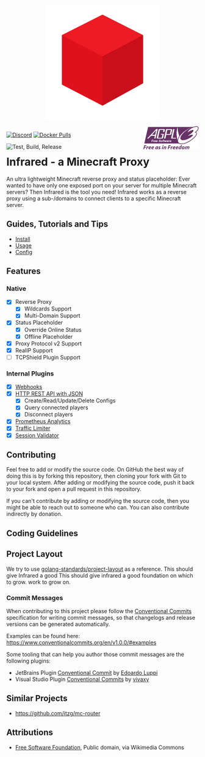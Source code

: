 <p align="center">
  <img width="300" height="auto" src="assets/Infrared_Logo_2000x2000.png">
</p>

<div style="float: left;">

[![Discord](https://img.shields.io/discord/800456341088370698?label=discord&logo=discord)](https://discord.gg/r98YPRsZAx)
[![Docker Pulls](https://img.shields.io/docker/pulls/haveachin/infrared?logo=docker)](https://hub.docker.com/r/haveachin/infrared)

![Test, Build, Release](https://github.com/haveachin/infrared/actions/workflows/test-build-release.yml/badge.svg)

</div>

<div style="float: right;">
  <img height="60" src="assets/AGPLv3_Logo.svg"/>
</div>
<div style="clear: both;"/>

# Infrared - a Minecraft Proxy

An ultra lightweight Minecraft reverse proxy and status placeholder:
Ever wanted to have only one exposed port on your server for multiple Minecraft servers?
Then Infrared is the tool you need!
Infrared works as a reverse proxy using a sub-/domains to connect clients to a specific Minecraft server.

## Guides, Tutorials and Tips

- [Install](docs/INSTALL.md)
- [Usage](docs/USAGE.md)
- [Config](docs/CONFIG.md)

## Features

### Native

- [X] Reverse Proxy
  - [X] Wildcards Support
  - [X] Multi-Domain Support
- [X] Status Placeholder
  - [X] Override Online Status
  - [X] Offline Placeholder
- [X] Proxy Protocol v2 Support
- [X] RealIP Support
- [ ] TCPShield Plugin Support

### Internal Plugins

- [X] [Webhooks](docs/plugins/WEBHOOKS.md)
- [X] [HTTP REST API with JSON](docs/plugins/HTTP_API.md)
  - [X] Create/Read/Update/Delete Configs
  - [X] Query connected players
  - [X] Disconnect players
- [X] [Prometheus Analytics](docs/plugins/PROMETHEUS.md)
- [X] [Traffic Limiter](docs/plugins/TRAFFIC_LIMITER.md)
- [X] [Session Validator](docs/plugins/SESSION_VALIDATOR.md)

## Contributing

Feel free to add or modify the source code. On GitHub the best way of doing this is by forking this repository, then cloning your fork with Git to your local system. After adding or modifying the source code, push it back to your fork and open a pull request in this repository.

If you can't contribute by adding or modifying the source code, then you might be able to reach out to someone who can.
You can also contribute indirectly by donation.

## Coding Guidelines

## Project Layout

We try to use [golang-standards/project-layout](https://github.com/golang-standards/project-layout) as a reference. This should give Infrared a good This should give infrared a good foundation on which to grow. work to grow on.

### Commit Messages

When contributing to this project please follow the [Conventional Commits](https://www.conventionalcommits.org/en/v1.0.0/) 
specification for writing commit messages, so that changelogs and release versions can be generated automatically.

Examples can be found here: https://www.conventionalcommits.org/en/v1.0.0/#examples

Some tooling that can help you author those commit messages are the following plugins:

* JetBrains Plugin [Conventional Commit](https://plugins.jetbrains.com/plugin/13389-conventional-commit)
  by [Edoardo Luppi](https://github.com/lppedd)
* Visual Studio
  Plugin [Conventional Commits](https://marketplace.visualstudio.com/items?itemName=vivaxy.vscode-conventional-commits)
  by [vivaxy](https://marketplace.visualstudio.com/publishers/vivaxy)

## Similar Projects

* https://github.com/itzg/mc-router

## Attributions

* <a href="https://commons.wikimedia.org/wiki/File:AGPLv3_Logo.svg">Free Software Foundation</a>, Public domain, via Wikimedia Commons